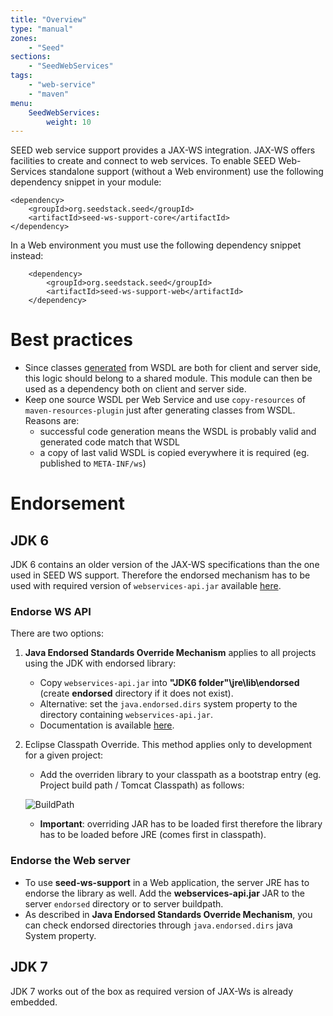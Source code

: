 ```yaml
---
title: "Overview"
type: "manual"
zones:
    - "Seed"
sections:
    - "SeedWebServices"
tags:
    - "web-service"
    - "maven"
menu:
    SeedWebServices:
        weight: 10
---
```


SEED web service support provides a JAX-WS integration. JAX-WS offers facilities to create and connect to web services.
To enable SEED Web-Services standalone support (without a Web environment) use the following dependency snippet in your module:

    <dependency>
        <groupId>org.seedstack.seed</groupId>
        <artifactId>seed-ws-support-core</artifactId>
    </dependency>

In a Web environment you must use the following dependency snippet instead:

        <dependency>
            <groupId>org.seedstack.seed</groupId>
            <artifactId>seed-ws-support-web</artifactId>
        </dependency>

# Best practices

* Since classes [generated](maven) from WSDL are both for client and server side, this logic should belong to a shared module. 
This module can then be used as a dependency both on client and server side.
* Keep one source WSDL per Web Service and use `copy-resources` of `maven-resources-plugin` just after generating classes from WSDL. Reasons are:
    * successful code generation means the WSDL is probably valid and generated code match that WSDL
    * a copy of last valid WSDL is copied everywhere it is required (eg. published to `META-INF/ws`)
    
# Endorsement

## JDK 6

JDK 6 contains an older version of the JAX-WS specifications than the one used in SEED WS support. 
Therefore the endorsed mechanism has to be used with required version of `webservices-api.jar` available 
[here](http://search.maven.org/remotecontent?filepath=org/glassfish/metro/webservices-api/2.3/webservices-api-2.3.jar).

### Endorse WS API

There are two options:

1. **Java Endorsed Standards Override Mechanism** applies to all projects using the JDK with endorsed library:

    * Copy `webservices-api.jar` into **"JDK6 folder"\jre\lib\endorsed** (create **endorsed** directory if it does not exist).
    * Alternative: set the `java.endorsed.dirs` system property to the directory containing `webservices-api.jar`.
    * Documentation is available [here](http://docs.oracle.com/javase/6/docs/technotes/guides/standards/).

2. Eclipse Classpath Override. This method applies only to development for a given project:

    * Add the overriden library to your classpath as a bootstrap entry (eg. Project build path / Tomcat Classpath) as follows:

    ![BuildPath](/img/seed/ws/eclipse_endorsed1.png)

    * **Important**: overriding JAR has to be loaded first therefore the library has to be loaded before JRE (comes first in classpath). 

### Endorse the Web server

* To use **seed-ws-support** in a Web application, the server JRE has to endorse the library as well. Add the **webservices-api.jar**
JAR to the server `endorsed` directory or to server buildpath.
* As described in **Java Endorsed Standards Override Mechanism**, you can check endorsed directories through `java.endorsed.dirs` java System property.

## JDK 7

JDK 7 works out of the box as required version of JAX-Ws is already embedded.
